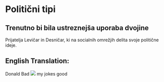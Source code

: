 # Politični tipi
## Trenutno bi bila ustreznejša uporaba dvojine
Prijatelja Levičar in Desničar, ki na socialnih omrežjih delita svoje politične ideje.


## English Translation:
Donald Bad <img src="https://render.githubusercontent.com/render/math?math=\iff"> my jokes good
